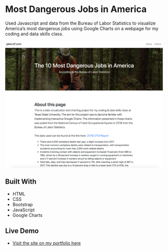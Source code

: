 # Most Dangerous Jobs in America
 Used Javascript and data from the Bureau of Labor Statistics to visualize America’s most dangerous jobs using Google Charts on a webpage for my coding and data skills class.

![](thumbnail.png)

## Built With
* HTML
* CSS
* Bootstrap
* JavaScript
* Google Charts

## Live Demo
* [Visit the site on my portfolio here](http://charts.jakeruff.com/)